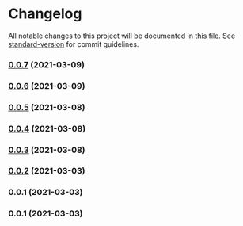 # Changelog

All notable changes to this project will be documented in this file. See [standard-version](https://github.com/conventional-changelog/standard-version) for commit guidelines.

### [0.0.7](https://github.com/minche/sccdk-vue/compare/v0.0.6...v0.0.7) (2021-03-09)

### [0.0.6](https://github.com/minche/sccdk-vue/compare/v0.0.5...v0.0.6) (2021-03-09)

### [0.0.5](https://github.com/minche/sccdk-vue/compare/v0.0.4...v0.0.5) (2021-03-08)

### [0.0.4](https://github.com/minche/sccdk-vue/compare/v0.0.3...v0.0.4) (2021-03-08)

### [0.0.3](https://github.com/minche/sccdk-vue/compare/v0.0.2...v0.0.3) (2021-03-08)

### [0.0.2](https://github.com/minche/sccdk-vue/compare/v0.0.1...v0.0.2) (2021-03-03)

### 0.0.1 (2021-03-03)

### 0.0.1 (2021-03-03)
